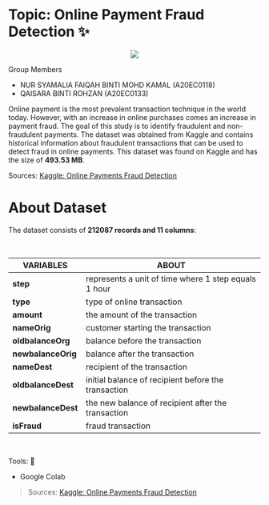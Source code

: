 #  Topic: **Online Payment Fraud Detection ✨**

<p align="center">
  <img src="https://encrypted-tbn0.gstatic.com/images?q=tbn:ANd9GcTCK3jeaFz_5CmsrKm50smjQCIYzoXZbgWZ0Q&usqp=CAU"/>
</p>

Group Members

*   NUR SYAMALIA FAIQAH BINTI MOHD KAMAL (A20EC0118)
*   QAISARA BINTI ROHZAN (A20EC0133)

Online payment is the most prevalent transaction technique in the world today. However, with an increase in online purchases comes an increase in payment fraud. The goal of this study is to identify fraudulent and non-fraudulent payments. The dataset was obtained from Kaggle and contains historical information about fraudulent transactions that can be used to detect fraud in online payments. This dataset was found on Kaggle and has the size of **493.53 MB**.

Sources: [Kaggle: Online Payments Fraud Detection](https://www.kaggle.com/datasets/rupakroy/online-payments-fraud-detection-dataset)

# **About Dataset**

The dataset consists of **212087 records and 11 columns**:

<br>

|    VARIABLES   |   ABOUT   |
|----------------|-------------------------------|
| **step** |represents a unit of time where 1 step equals 1 hour  |
| **type** |type of online transaction   |
| **amount** |the amount of the transaction   |
| **nameOrig** |customer starting the transaction | 
| **oldbalanceOrg** |balance before the transaction |
| **newbalanceOrig** |balance after the transaction   |
| **nameDest** |recipient of the transaction |
| **oldbalanceDest** |initial balance of recipient before the transaction |
| **newbalanceDest** |the new balance of recipient after the transaction   |
| **isFraud** |fraud transaction   |

</br>

Tools: 🔎
- Google Colab

> Sources: [Kaggle: Online Payments Fraud Detection](https://www.kaggle.com/datasets/rupakroy/online-payments-fraud-detection-dataset)
